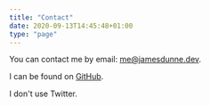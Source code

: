 ```yaml
---
title: "Contact"
date: 2020-09-13T14:45:48+01:00
type: "page"
---
```


You can contact me by email: [me@jamesdunne.dev](mailto:me@jamesdunne.dev).

I can be found on [GitHub](https://github.com/jwdunne).

I don't use Twitter.
